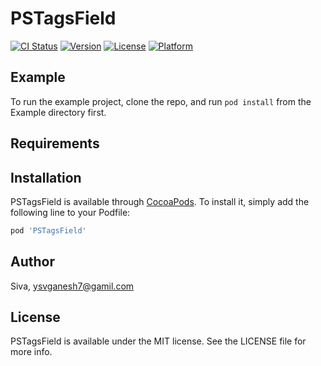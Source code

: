 # PSTagsField

[![CI Status](https://img.shields.io/travis/Siva/PSTagsField.svg?style=flat)](https://travis-ci.org/Siva/PSTagsField)
[![Version](https://img.shields.io/cocoapods/v/PSTagsField.svg?style=flat)](https://cocoapods.org/pods/PSTagsField)
[![License](https://img.shields.io/cocoapods/l/PSTagsField.svg?style=flat)](https://cocoapods.org/pods/PSTagsField)
[![Platform](https://img.shields.io/cocoapods/p/PSTagsField.svg?style=flat)](https://cocoapods.org/pods/PSTagsField)

## Example

To run the example project, clone the repo, and run `pod install` from the Example directory first.

## Requirements

## Installation

PSTagsField is available through [CocoaPods](https://cocoapods.org). To install
it, simply add the following line to your Podfile:

```ruby
pod 'PSTagsField'
```

## Author

Siva, ysvganesh7@gamil.com

## License

PSTagsField is available under the MIT license. See the LICENSE file for more info.
